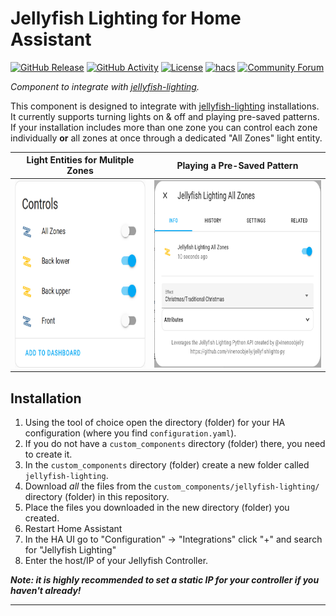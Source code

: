 # Jellyfish Lighting for Home Assistant

[![GitHub Release][releases-shield]][releases]
[![GitHub Activity][commits-shield]][commits]
[![License][license-shield]](LICENSE)
[![hacs][hacsbadge]][hacs]
[![Community Forum][forum-shield]][forum]

_Component to integrate with [jellyfish-lighting][jellyfish-lighting]._

This component is designed to integrate with [jellyfish-lighting][jellyfish-lighting] installations. It currently supports turning lights on & off and playing pre-saved patterns. If your installation includes more than one zone you can control each zone individually **or** all zones at once through a dedicated "All Zones" light entity.

| Light Entities for Mulitple Zones | Playing a Pre-Saved Pattern |
| :-------------------------------: | :-------------------------: |
|<img src="example_zones.png" alt="Example Zone Entities" height="300"/>|<img src="example_play_pattern.png" alt="Example of Playing a Pre-Saved Pattern" height="300"/>|

## Installation

1. Using the tool of choice open the directory (folder) for your HA configuration (where you find `configuration.yaml`).
2. If you do not have a `custom_components` directory (folder) there, you need to create it.
3. In the `custom_components` directory (folder) create a new folder called `jellyfish-lighting`.
4. Download _all_ the files from the `custom_components/jellyfish-lighting/` directory (folder) in this repository.
5. Place the files you downloaded in the new directory (folder) you created.
6. Restart Home Assistant
7. In the HA UI go to "Configuration" -> "Integrations" click "+" and search for "Jellyfish Lighting"
8. Enter the host/IP of your Jellyfish Controller.

**_Note: it is highly recommended to set a static IP for your controller if you haven't already!_**

***

[jellyfish-lighting]: https://jellyfishlighting.com/
[commits-shield]: https://img.shields.io/github/commit-activity/y/custom-components/blueprint.svg?style=for-the-badge
[commits]: https://github.com/bdunn44/hass-jellyfish-lighting/commits/master
[hacs]: https://github.com/custom-components/hacs
[hacsbadge]: https://img.shields.io/badge/HACS-Custom-orange.svg?style=for-the-badge
[forum-shield]: https://img.shields.io/badge/community-forum-brightgreen.svg?style=for-the-badge
[forum]: https://community.home-assistant.io/
[license-shield]: https://img.shields.io/github/license/custom-components/blueprint.svg?style=for-the-badge
[releases-shield]: https://img.shields.io/github/release/custom-components/blueprint.svg?style=for-the-badge
[releases]: https://github.com/bdunn44/hass-jellyfish-lighting/releases

[example-zones]: example_zones.png
[example-play-pattern]: example_play_pattern.png
